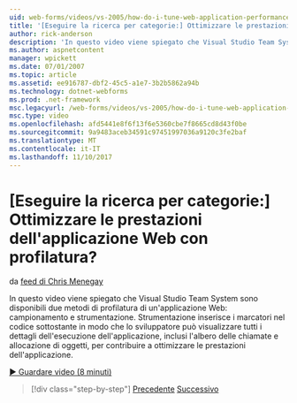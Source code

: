 ```yaml
---
uid: web-forms/videos/vs-2005/how-do-i-tune-web-application-performance-with-profiling
title: '[Eseguire la ricerca per categorie:] Ottimizzare le prestazioni dell''applicazione Web con profilatura? | Microsoft Docs'
author: rick-anderson
description: 'In questo video viene spiegato che Visual Studio Team System sono disponibili due metodi di profilatura di un''applicazione Web: campionamento e strumentazione. Strumentazione inje...'
ms.author: aspnetcontent
manager: wpickett
ms.date: 07/01/2007
ms.topic: article
ms.assetid: ee916787-dbf2-45c5-a1e7-3b2b5862a94b
ms.technology: dotnet-webforms
ms.prod: .net-framework
msc.legacyurl: /web-forms/videos/vs-2005/how-do-i-tune-web-application-performance-with-profiling
msc.type: video
ms.openlocfilehash: afd5441e8f6f13f6e5360cbe7f8665cd8d43f0be
ms.sourcegitcommit: 9a9483aceb34591c97451997036a9120c3fe2baf
ms.translationtype: MT
ms.contentlocale: it-IT
ms.lasthandoff: 11/10/2017
---
```

<a name="how-do-i-tune-web-application-performance-with-profiling"></a>[Eseguire la ricerca per categorie:] Ottimizzare le prestazioni dell'applicazione Web con profilatura?
====================
da [feed di Chris Menegay](https://twitter.com/CMenegay)

In questo video viene spiegato che Visual Studio Team System sono disponibili due metodi di profilatura di un'applicazione Web: campionamento e strumentazione. Strumentazione inserisce i marcatori nel codice sottostante in modo che lo sviluppatore può visualizzare tutti i dettagli dell'esecuzione dell'applicazione, inclusi l'albero delle chiamate e allocazione di oggetti, per contribuire a ottimizzare le prestazioni dell'applicazione.

[&#9654; Guardare video (8 minuti)](https://channel9.msdn.com/Blogs/ASP-NET-Site-Videos/how-do-i-tune-web-application-performance-with-profiling)

>[!div class="step-by-step"]
[Precedente](how-do-i-load-test-a-web-application.md)
[Successivo](how-do-i-set-up-distributed-load-testing-for-high-volume-tests.md)
